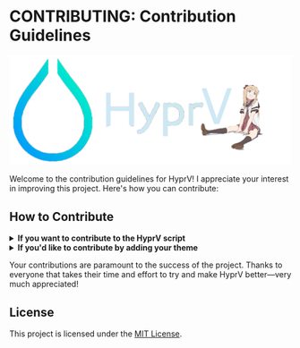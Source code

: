 # CONTRIBUTING: Contribution Guidelines
![HyprVC](/assets/HyprVC.png)

Welcome to the contribution guidelines for HyprV! I appreciate your interest in improving this project. Here's how you can contribute:

## How to Contribute

<details>
<summary><strong>If you want to contribute to the HyprV script</strong></summary>
  
  - Clone the repository to your local machine.
  - Make your changes.
  - Commit your changes with a descriptive message.
  - Push your changes to your fork of the repository.
  - Create a pull request to submit your contribution.

</details>

<details>
<summary><strong>If you'd like to contribute by adding your theme</strong></summary>

  - Clone the repository to your machine.
  - Add your theme folder in the [Themes](https://github.com/0x76OID/HyprV/tree/main/Themes) directory.
  - Optionally add a README for your theme including a preview, and maybe a "HyprV_Run_This" script if you want to automate any processes.
  - Push your changes to your fork of the repository
  - Make a pull request to submit your contribution

### Note: I would highly suggest you take a look at the default theme since it's a great example. You can find it [here](https://github.com/0x76OID/HyprV/tree/main/Themes/Default).

</details>

Your contributions are paramount to the success of the project. Thanks to everyone that takes their time and effort to try and make HyprV better—very much appreciated!

## License
This project is licensed under the [MIT License](LICENSE).
